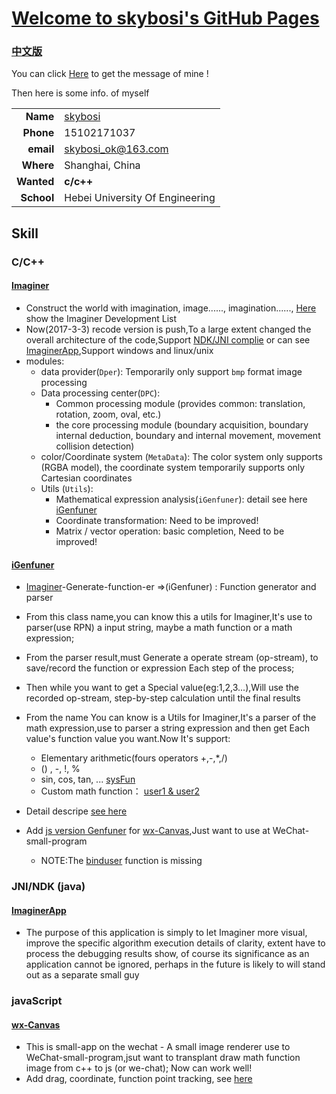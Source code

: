 # [Welcome to skybosi's GitHub Pages](https://skybosi.github.io/)

###  [中文版](https://skybosi.github.io/README-zh.html)

You can click [Here](https://github.com/skybosi) to get the message of mine !

Then here is some info. of myself

|          |            |
----------:|:-------------
__Name__   |  [skybosi](https://github.com/skybosi)
__Phone__  |  15102171037
__email__  |  <skybosi_ok@163.com>
__Where__  |  Shanghai, China
__Wanted__ |  __c/c++__
__School__ |  Hebei University Of Engineering

## Skill

### __C/C++__

#### [Imaginer](https://github.com/skybosi/Imaginer)
- Construct the world with imagination, image......, imagination......, [Here](https://github.com/skybosi/skybosi.github.io/blob/master/Imaginer%E8%BF%9B%E5%B1%95.md) show the Imaginer Development List
- Now(2017-3-3) recode version is push,To a large extent changed the overall architecture of the code,Support [NDK/JNI complie](https://github.com/skybosi/Imaginer#android) or
can see [ImaginerApp](https://github.com/skybosi/ImaginerApp),Support windows and linux/unix
- modules:
    - data provider(`Dper`): Temporarily only support `bmp` format image processing
    - Data processing center(`DPC`):
        - Common processing module (provides common: translation, rotation, zoom, oval, etc.)
        - the core processing module (boundary acquisition, boundary internal deduction, boundary and internal movement, movement collision detection)
    - color/Coordinate system (`MetaData`): The color system only supports (RGBA model), the coordinate system temporarily supports only Cartesian coordinates
    - Utils (`Utils`):
        - Mathematical expression analysis(`iGenfuner`): detail see here [iGenfuner](https://github.com/skybosi/iGenfuner)
        - Coordinate transformation: Need to be improved!
        - Matrix / vector operation: basic completion, Need to be improved!

#### [iGenfuner](https://github.com/skybosi/iGenfuner) 
- [Imaginer](https://github.com/skybosi/Imaginer)-Generate-function-er =>(iGenfuner) : Function generator and parser
- From this class name,you can know this a utils for Imaginer,It's use to parser(use RPN) a input string, maybe a math function or a math expression;
- From the parser result,must Generate a operate stream (op-stream), to save/record the function or expression Each step of the process;
- Then while you want to get a Special value(eg:1,2,3...),Will use the recorded op-stream, step-by-step calculation until the final results

- From the name You can know is a Utils for Imaginer,It's a parser of the math expression,use to parser a string expression
    and then get Each value's function value you want.Now It's support:    
    - Elementary arithmetic(fours operators +,-,*,/)
    - () , -, !, %
    - sin, cos, tan, ... [sysFun](https://github.com/skybosi/iGenfuner/blob/master/README.md#function)
    - Custom math function： [user1 & user2](https://github.com/skybosi/iGenfuner/blob/master/README.md#function)

- Detail descripe [see here](https://github.com/skybosi/iGenfuner/blob/master/README.md)
- Add [js version Genfuner](https://github.com/skybosi/wx-Canvas/tree/master/lib) for [wx-Canvas](https://github.com/skybosi/wx-Canvas),Just want to use at WeChat-small-program 
    - NOTE:The [binduser](https://github.com/skybosi/iGenfuner/blob/master/README.md#function) function is missing

### __JNI/NDK (java)__

####  [ImaginerApp](https://github.com/skybosi/ImaginerApp)
- The purpose of this application is simply to let Imaginer more visual, improve the specific algorithm execution details of clarity, extent
have to process the debugging results show, of course its significance as an application cannot be ignored, perhaps in the future is likely to
will stand out as a separate small guy

### __javaScript__

####  [wx-Canvas](https://github.com/skybosi/wx-Canvas)
- This is small-app on the wechat - A small image renderer use to WeChat-small-program,jsut want to transplant draw math function image from c++ to js (or we-chat);
Now can work well!
- Add drag, coordinate, function point tracking, see [here](https://github.com/skybosi/wx-Canvas#example)

